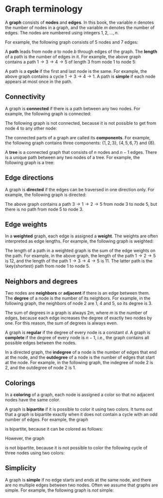 #  Graph terminology

A **graph** consists of **nodes**
and **edges**. In this book,
the variable $n$ denotes the number of nodes
in a graph, and the variable $m$ denotes
the number of edges.
The nodes are numbered
using integers $1,2,\ldots,n$.

For example, the following graph consists of 5 nodes and 7 edges:

<script type="text/tikz">
\begin{tikzpicture}[scale=0.9]
\node[draw, circle] (1) at (1,3) {1};
\node[draw, circle] (2) at (4,3) {2};
\node[draw, circle] (3) at (1,1) {3};
\node[draw, circle] (4) at (4,1) {4};
\node[draw, circle] (5) at (6,2) {5};

\path[draw,thick,-] (1) -- (2);
\path[draw,thick,-] (1) -- (3);
\path[draw,thick,-] (1) -- (4);
\path[draw,thick,-] (3) -- (4);
\path[draw,thick,-] (2) -- (4);
\path[draw,thick,-] (2) -- (5);
\path[draw,thick,-] (4) -- (5);
\end{tikzpicture}
</script>

A **path** leads from node $a$ to node $b$
through edges of the graph.
The **length** of a path is the number of
edges in it.
For example, the above graph contains
a path $1 \rightarrow 3 \rightarrow 4 \rightarrow 5$
of length 3
from node 1 to node 5:

<script type="text/tikz">
\begin{tikzpicture}[scale=0.9]
\node[draw, circle] (1) at (1,3) {1};
\node[draw, circle] (2) at (4,3) {2};
\node[draw, circle] (3) at (1,1) {3};
\node[draw, circle] (4) at (4,1) {4};
\node[draw, circle] (5) at (6,2) {5};

\path[draw,thick,-] (1) -- (2);
\path[draw,thick,-] (1) -- (3);
\path[draw,thick,-] (1) -- (4);
\path[draw,thick,-] (3) -- (4);
\path[draw,thick,-] (2) -- (4);
\path[draw,thick,-] (2) -- (5);
\path[draw,thick,-] (4) -- (5);

\path[draw=red,thick,->,line width=2pt] (1) -- (3);
\path[draw=red,thick,->,line width=2pt] (3) -- (4);
\path[draw=red,thick,->,line width=2pt] (4) -- (5);
\end{tikzpicture}
</script>

A path is a **cycle** if the first and last
node is the same.
For example, the above graph contains
a cycle $1 \rightarrow 3 \rightarrow 4 \rightarrow 1$.
A path is **simple** if each node appears
at most once in the path.

## Connectivity

A graph is **connected** if there is a path
between any two nodes.
For example, the following graph is connected:

<script type="text/tikz">
\begin{tikzpicture}[scale=0.9]
\node[draw, circle] (1) at (1,3) {1};
\node[draw, circle] (2) at (4,3) {2};
\node[draw, circle] (3) at (1,1) {3};
\node[draw, circle] (4) at (4,1) {4};
\path[draw,thick,-] (1) -- (2);
\path[draw,thick,-] (1) -- (3);
\path[draw,thick,-] (2) -- (3);
\path[draw,thick,-] (3) -- (4);
\path[draw,thick,-] (2) -- (4);
\end{tikzpicture}
</script>

The following graph is not connected,
because it is not possible to get
from node 4 to any other node:

<script type="text/tikz">
\begin{tikzpicture}[scale=0.9]
\node[draw, circle] (1) at (1,3) {1};
\node[draw, circle] (2) at (4,3) {2};
\node[draw, circle] (3) at (1,1) {3};
\node[draw, circle] (4) at (4,1) {4};
\path[draw,thick,-] (1) -- (2);
\path[draw,thick,-] (1) -- (3);
\path[draw,thick,-] (2) -- (3);
\end{tikzpicture}
</script>

The connected parts of a graph are
called its **components**.
For example, the following graph
contains three components:
{$1,2,3$},
{$4,5,6,7$} and
{$8$}.


<script type="text/tikz">
\begin{tikzpicture}[scale=0.8]
\node[draw, circle] (1) at (1,3) {1};
\node[draw, circle] (2) at (4,3) {2};
\node[draw, circle] (3) at (1,1) {3};

\node[draw, circle] (6) at (6,1) {6};
\node[draw, circle] (7) at (9,1) {7};
\node[draw, circle] (4) at (6,3) {4};
\node[draw, circle] (5) at (9,3) {5};

\node[draw, circle] (8) at (11,2) {8};

\path[draw,thick,-] (1) -- (2);
\path[draw,thick,-] (2) -- (3);
\path[draw,thick,-] (1) -- (3);
\path[draw,thick,-] (4) -- (5);
\path[draw,thick,-] (5) -- (7);
\path[draw,thick,-] (6) -- (7);
\path[draw,thick,-] (6) -- (4);
\end{tikzpicture}
</script>

A **tree** is a connected graph
that consists of $n$ nodes and $n-1$ edges.
There is a unique path
between any two nodes of a tree.
For example, the following graph is a tree:

<script type="text/tikz">
\begin{tikzpicture}[scale=0.9]
\node[draw, circle] (1) at (1,3) {1};
\node[draw, circle] (2) at (4,3) {2};
\node[draw, circle] (3) at (1,1) {3};
\node[draw, circle] (4) at (4,1) {4};
\node[draw, circle] (5) at (6,2) {5};

\path[draw,thick,-] (1) -- (2);
\path[draw,thick,-] (1) -- (3);
%\path[draw,thick,-] (1) -- (4);
\path[draw,thick,-] (2) -- (5);
\path[draw,thick,-] (2) -- (4);
%\path[draw,thick,-] (4) -- (5);
\end{tikzpicture}
</script>

## Edge directions

A graph is **directed**
if the edges can be traversed
in one direction only.
For example, the following graph is directed:

<script type="text/tikz">
\begin{tikzpicture}[scale=0.9]
\node[draw, circle] (1) at (1,3) {1};
\node[draw, circle] (2) at (4,3) {2};
\node[draw, circle] (3) at (1,1) {3};
\node[draw, circle] (4) at (4,1) {4};
\node[draw, circle] (5) at (6,2) {5};
\path[draw,thick,->,>=latex] (1) -- (2);
\path[draw,thick,->,>=latex] (2) -- (4);
\path[draw,thick,->,>=latex] (2) -- (5);
\path[draw,thick,->,>=latex] (4) -- (5);
\path[draw,thick,->,>=latex] (4) -- (1);
\path[draw,thick,->,>=latex] (3) -- (1);
\end{tikzpicture}
</script>

The above graph contains
a path $3 \rightarrow 1 \rightarrow 2 \rightarrow 5$
from node $3$ to node $5$,
but there is no path from node $5$ to node $3$.

## Edge weights

In a **weighted** graph, each edge is assigned
a **weight**.
The weights are often interpreted as edge lengths.
For example, the following graph is weighted:

<script type="text/tikz">
\begin{tikzpicture}[scale=0.9]
\node[draw, circle] (1) at (1,3) {1};
\node[draw, circle] (2) at (4,3) {2};
\node[draw, circle] (3) at (1,1) {3};
\node[draw, circle] (4) at (4,1) {4};
\node[draw, circle] (5) at (6,2) {5};
\path[draw,thick,-] (1) -- node[font=\small,label=above:5] {} (2);
\path[draw,thick,-] (1) -- node[font=\small,label=left:1] {} (3);
\path[draw,thick,-] (3) -- node[font=\small,label=below:7] {} (4);
\path[draw,thick,-] (2) -- node[font=\small,label=left:6] {} (4);
\path[draw,thick,-] (2) -- node[font=\small,label=above:7] {} (5);
\path[draw,thick,-] (4) -- node[font=\small,label=below:3] {} (5);
\end{tikzpicture}
</script>

The length of a path in a weighted graph
is the sum of the edge weights on the path.
For example, in the above graph,
the length of the path
$1 \rightarrow 2 \rightarrow 5$ is $12$,
and the length of the path
$1 \rightarrow 3 \rightarrow 4 \rightarrow 5$ is $11$.
The latter path is the \key{shortest} path from node $1$ to node $5$.

## Neighbors and degrees

Two nodes are **neighbors** or **adjacent**
if there is an edge between them.
The **degree** of a node
is the number of its neighbors.
For example, in the following graph,
the neighbors of node 2 are 1, 4 and 5,
so its degree is 3.

<script type="text/tikz">
\begin{tikzpicture}[scale=0.9]
\node[draw, circle] (1) at (1,3) {1};
\node[draw, circle] (2) at (4,3) {2};
\node[draw, circle] (3) at (1,1) {3};
\node[draw, circle] (4) at (4,1) {4};
\node[draw, circle] (5) at (6,2) {5};

\path[draw,thick,-] (1) -- (2);
\path[draw,thick,-] (1) -- (3);
\path[draw,thick,-] (1) -- (4);
\path[draw,thick,-] (3) -- (4);
\path[draw,thick,-] (2) -- (4);
\path[draw,thick,-] (2) -- (5);
%\path[draw,thick,-] (4) -- (5);
\end{tikzpicture}
</script>

The sum of degrees in a graph is always $2m$,
where $m$ is the number of edges,
because each edge
increases the degree of exactly two nodes by one.
For this reason, the sum of degrees is always even.

A graph is **regular** if the
degree of every node is a constant $d$.
A graph is **complete** if the
degree of every node is $n-1$, i.e.,
the graph contains all possible edges
between the nodes.

In a directed graph, the **indegree**
of a node is the number of edges
that end at the node,
and the **outdegree** of a node
is the number of edges that start at the node.
For example, in the following graph,
the indegree of node 2 is 2,
and the outdegree of node 2 is 1.

<script type="text/tikz">
\begin{tikzpicture}[scale=0.9]
\node[draw, circle] (1) at (1,3) {1};
\node[draw, circle] (2) at (4,3) {2};
\node[draw, circle] (3) at (1,1) {3};
\node[draw, circle] (4) at (4,1) {4};
\node[draw, circle] (5) at (6,2) {5};

\path[draw,thick,->,>=latex] (1) -- (2);
\path[draw,thick,->,>=latex] (1) -- (3);
\path[draw,thick,->,>=latex] (1) -- (4);
\path[draw,thick,->,>=latex] (3) -- (4);
\path[draw,thick,->,>=latex] (2) -- (4);
\path[draw,thick,<-,>=latex] (2) -- (5);
\end{tikzpicture}
</script>

## Colorings

In a **coloring** of a graph,
each node is assigned a color so that
no adjacent nodes have the same color.

A graph is **bipartite** if
it is possible to color it using two colors.
It turns out that a graph is bipartite
exactly when it does not contain a cycle
with an odd number of edges.
For example, the graph

<script type="text/tikz">
\begin{tikzpicture}[scale=0.9]
\node[draw, circle] (1) at (1,3) {2};
\node[draw, circle] (2) at (4,3) {3};
\node[draw, circle] (3) at (1,1) {5};
\node[draw, circle] (4) at (4,1) {6};
\node[draw, circle] (5) at (-2,1) {4};
\node[draw, circle] (6) at (-2,3) {1};
\path[draw,thick,-] (1) -- (2);
\path[draw,thick,-] (1) -- (3);
\path[draw,thick,-] (3) -- (4);
\path[draw,thick,-] (2) -- (4);
\path[draw,thick,-] (3) -- (6);
\path[draw,thick,-] (5) -- (6);
\end{tikzpicture}
</script>

is bipartite, because it can be colored as follows:

<script type="text/tikz">
\begin{tikzpicture}[scale=0.9]
\node[draw, circle, fill=blue!40] (1) at (1,3) {2};
\node[draw, circle, fill=red!40] (2) at (4,3) {3};
\node[draw, circle, fill=red!40] (3) at (1,1) {5};
\node[draw, circle, fill=blue!40] (4) at (4,1) {6};
\node[draw, circle, fill=red!40] (5) at (-2,1) {4};
\node[draw, circle, fill=blue!40] (6) at (-2,3) {1};
\path[draw,thick,-] (1) -- (2);
\path[draw,thick,-] (1) -- (3);
\path[draw,thick,-] (3) -- (4);
\path[draw,thick,-] (2) -- (4);
\path[draw,thick,-] (3) -- (6);
\path[draw,thick,-] (5) -- (6);
\end{tikzpicture}
</script>

However, the graph

<script type="text/tikz">
\begin{tikzpicture}[scale=0.9]
\node[draw, circle] (1) at (1,3) {2};
\node[draw, circle] (2) at (4,3) {3};
\node[draw, circle] (3) at (1,1) {5};
\node[draw, circle] (4) at (4,1) {6};
\node[draw, circle] (5) at (-2,1) {4};
\node[draw, circle] (6) at (-2,3) {1};
\path[draw,thick,-] (1) -- (2);
\path[draw,thick,-] (1) -- (3);
\path[draw,thick,-] (3) -- (4);
\path[draw,thick,-] (2) -- (4);
\path[draw,thick,-] (3) -- (6);
\path[draw,thick,-] (5) -- (6);
\path[draw,thick,-] (1) -- (6);
\end{tikzpicture}
</script>

is not bipartite, because it is not possible to color
the following cycle of three nodes using two colors:

<script type="text/tikz">
\begin{tikzpicture}[scale=0.9]
\node[draw, circle] (1) at (1,3) {2};
\node[draw, circle] (2) at (4,3) {3};
\node[draw, circle] (3) at (1,1) {5};
\node[draw, circle] (4) at (4,1) {6};
\node[draw, circle] (5) at (-2,1) {4};
\node[draw, circle] (6) at (-2,3) {1};
\path[draw,thick,-] (1) -- (2);
\path[draw,thick,-] (1) -- (3);
\path[draw,thick,-] (3) -- (4);
\path[draw,thick,-] (2) -- (4);
\path[draw,thick,-] (3) -- (6);
\path[draw,thick,-] (5) -- (6);
\path[draw,thick,-] (1) -- (6);

\path[draw=red,thick,-,line width=2pt] (1) -- (3);
\path[draw=red,thick,-,line width=2pt] (3) -- (6);
\path[draw=red,thick,-,line width=2pt] (6) -- (1);
\end{tikzpicture}
</script>

## Simplicity

A graph is **simple**
if no edge starts and ends at the same node,
and there are no multiple
edges between two nodes.
Often we assume that graphs are simple.
For example, the following graph is _not_ simple:

<script type="text/tikz">
\begin{tikzpicture}[scale=0.9]
\node[draw, circle] (1) at (1,3) {2};
\node[draw, circle] (2) at (4,3) {3};
\node[draw, circle] (3) at (1,1) {5};
\node[draw, circle] (4) at (4,1) {6};
\node[draw, circle] (5) at (-2,1) {4};
\node[draw, circle] (6) at (-2,3) {1};

\path[draw,thick,-] (1) edge [bend right=20] (2);
\path[draw,thick,-] (2) edge [bend right=20] (1);
%\path[draw,thick,-] (1) -- (2);
\path[draw,thick,-] (1) -- (3);
\path[draw,thick,-] (3) -- (4);
\path[draw,thick,-] (2) -- (4);
\path[draw,thick,-] (3) -- (6);
\path[draw,thick,-] (5) -- (6);

\tikzset{every loop/.style={in=135,out=190}}
\path[draw,thick,-] (5) edge [loop left] (5);
\end{tikzpicture}
</script>
